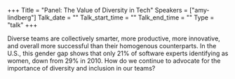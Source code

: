 +++
Title = "Panel: The Value of Diversity in Tech"
Speakers = ["amy-lindberg"]
Talk_date = ""
Talk_start_time = ""
Talk_end_time = ""
Type = "talk"
+++

Diverse teams are collectively smarter, more productive, more innovative, and overall more successful than their homogenous counterparts. In the U.S., this gender gap shows that only 21% of software experts identifying as women, down from 29% in 2010. How do we continue to advocate for the importance of diversity and inclusion in our teams?